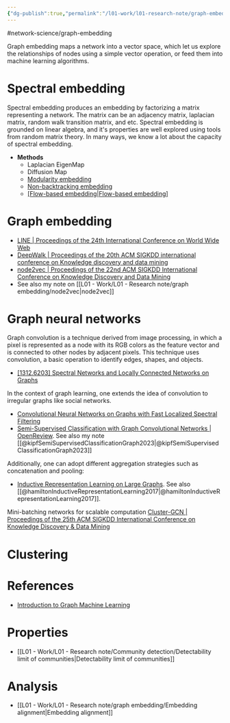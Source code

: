 ```yaml
---
{"dg-publish":true,"permalink":"/l01-work/l01-research-note/graph-embedding/graph-embedding/","dgPassFrontmatter":true}
---
```


#network-science/graph-embedding 

Graph embedding maps a network into a vector space, which let us explore the relationships of nodes using a simple vector operation, or feed them into machine learning algorithms. 

# Spectral embedding 
Spectral embedding produces an embedding by factorizing a matrix representing a network. The matrix can be an adjacency matrix, laplacian matrix, random walk transition matrix, and etc. Spectral embedding is grounded on linear algebra, and it's properties are well explored using tools from random matrix theory. In many ways, we know a lot about the capacity of spectral embedding. 

- **Methods**
	- Laplacian EigenMap
	- Diffusion Map
	- [Modularity embedding](https://journals.aps.org/prl/abstract/10.1103/PhysRevLett.108.188701)
	- [Non-backtracking embedding](https://www.pnas.org/doi/10.1073/pnas.1312486110)
	- [[Flow-based embedding\|Flow-based embedding]](https://arxiv.org/abs/1308.6494)


# Graph embedding 
- [LINE | Proceedings of the 24th International Conference on World Wide Web](https://dl.acm.org/doi/abs/10.1145/2736277.2741093?casa_token=nA3KfYzUUcEAAAAA:ljXUQW7C2uKdcT7lQidqYW2rrw9PN4vEiFdnUbxD4DClyDynWswU6qk-RKY2eY1vICQ_4b-Wmt8)
- [DeepWalk | Proceedings of the 20th ACM SIGKDD international conference on Knowledge discovery and data mining](https://dl.acm.org/doi/abs/10.1145/2623330.2623732?casa_token=qlrZF1AktOMAAAAA:j_slF0ga856XY0EdBnW04A-B3-YXBzBgJscNonHrITLcN2htIVYK8OYdJEx8Uw4GIi8FTewIFnE)
- [node2vec | Proceedings of the 22nd ACM SIGKDD International Conference on Knowledge Discovery and Data Mining](https://dl.acm.org/doi/abs/10.1145/2939672.2939754?casa_token=6E0ducYusagAAAAA:s_6NCxSk2ZoUTJl2zyUz1S0gIXuw2ewTHTbU_rVVSHgQPekFaLKetrZBQYpUW_KxfrT0rrd9Tj0)
- See also my note on [[L01 - Work/L01 - Research note/graph embedding/node2vec\|node2vec]]

# Graph  neural networks
Graph convolution is a technique derived from image processing, in which a pixel is represented as a node with its RGB colors as the feature vector and is connected to other nodes by adjacent pixels. This technique uses convolution, a basic operation to identify edges, shapes, and objects.

- [[1312.6203] Spectral Networks and Locally Connected Networks on Graphs](https://arxiv.org/abs/1312.6203)

In the context of graph learning, one extends the idea of convolution to irregular graphs like social networks. 

- [Convolutional Neural Networks on Graphs with Fast Localized Spectral Filtering](https://proceedings.neurips.cc/paper/2016/hash/04df4d434d481c5bb723be1b6df1ee65-Abstract.html)
- [Semi-Supervised Classification with Graph Convolutional Networks | OpenReview](https://openreview.net/forum?id=SJU4ayYgl). See also my note [[@kipfSemiSupervisedClassificationGraph2023\|@kipfSemiSupervisedClassificationGraph2023]]

Additionally, one can adopt different aggregation strategies such as concatenation and pooling:

- [Inductive Representation Learning on Large Graphs](https://proceedings.neurips.cc/paper_files/paper/2017/hash/5dd9db5e033da9c6fb5ba83c7a7ebea9-Abstract.html). See also [[@hamiltonInductiveRepresentationLearning2017\|@hamiltonInductiveRepresentationLearning2017]]. 

Mini-batching networks for scalable computation
[Cluster-GCN | Proceedings of the 25th ACM SIGKDD International Conference on Knowledge Discovery & Data Mining](https://dl.acm.org/doi/abs/10.1145/3292500.3330925)


# Clustering 


# References
- [Introduction to Graph Machine Learning](https://huggingface.co/blog/intro-graphml)

# Properties 
- [[L01 - Work/L01 - Research note/Community detection/Detectability limit of communities\|Detectability limit of communities]]

# Analysis
- [[L01 - Work/L01 - Research note/graph embedding/Embedding alignment\|Embedding alignment]]